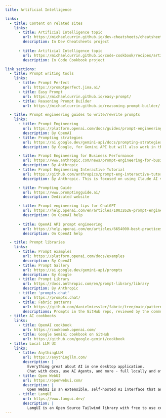 ```yaml
---
title: Artificial Intelligence

links:
  - title: Content on related sites
    links:
      - title: Artificial Intelligence topic
        url: https://michaelcurrin.github.io/dev-cheatsheets/cheatsheets/artificial-intelligence/
        description: In Dev Cheatsheets project
    
      - title: Artificial Intelligence topic
        url: https://michaelcurrin.github.io/code-cookbook/recipes/artificial-intelligence/
        description: In Code Cookbook project

link_sections:
  - title: Prompt writing tools
    links:
      - title: Prompt Perfect
        url: https://promptperfect.jina.ai/
      - title: Easy Prompt
        url: https://michaelcurrin.github.io/easy-prompt/
      - title: Reasoning Prompt Builder
        url: https://michaelcurrin.github.io/reasoning-prompt-builder/

  - title: Prompt engineering guides to write/rewrite prompts
    links:
      - title: Prompt Engineering
        url: https://platform.openai.com/docs/guides/prompt-engineering/prompt-engineering
        description: By OpenAI
      - title: Prompting strategies
        url: https://ai.google.dev/gemini-api/docs/prompting-strategies
        description: By Google, for Gemini API but will also work in the chat

      - title: Prompt Engineering for Business Performance
        url: https://www.anthropic.com/news/prompt-engineering-for-business-performance
        description: By Anthropic
      - title: Prompt Engineering Interactive Tutorial
        url: https://github.com/anthropics/prompt-eng-interactive-tutorial
        description: By Anthropic. This is focused on using Claude AI via the API and Python, but the principles are resuable.

      - title: Prompting Guide
        url: https://www.promptingguide.ai/
        description: Dedicated website

      - title: Prompt engineering tips for ChatGPT
        url: https://help.openai.com/en/articles/10032626-prompt-engineering-best-practices-for-chatgpt
        description: On OpenAI help
        
      - title: OpenAI API prompt engineering
        url: https://help.openai.com/en/articles/6654000-best-practices-for-prompt-engineering-with-the-openai-api
        description: On OpenAI help

  - title: Prompt libraries
    links:
      - title: Prompt examples
        url: https://platform.openai.com/docs/examples
        description: By OpenAI
      - title: Prompt Gallery
        url: https://ai.google.dev/gemini-api/prompts
        description: By Google
      - title: Prompt Library
        url: https://docs.anthropic.com/en/prompt-library/library
        description: By Anthropic
      - title: 'prompts.chat'
        url: https://prompts.chat/
      - title: Fabric patterns
        url: https://github.com/danielmiessler/fabric/tree/main/patterns
        descriptions: Prompts in the GitHub repo, reviewed by the community, intended for use with Fabric CLI but can be used directly in chat
  - title: AI cookbooks
    links:
      - title: OpenAI cookbook
        url: https://cookbook.openai.com/
      - title: Google Gemini cookbook on GitHub
        url: https://github.com/google-gemini/cookbook
  - title: Local LLM UI
    links:
      - title: AnythingLLM
        url: https://anythingllm.com/
        description: |
          Everything great about AI in one desktop application.
          Chat with docs, use AI Agents, and more - full locally and offline.
      - title: Open WebUI
        url: https://openwebui.com/
        description: |
          Open WebUI is an extensible, self-hosted AI interface that adapts to your workflow, all while operating entirely offline.
      - title: LangUI
        url: https://www.langui.dev/
        description: |
          LangUI is an Open Source Tailwind library with free to use components tailored for your AI and GPT projects. Focus on building the next best project and let it handle the UI.
---
```


